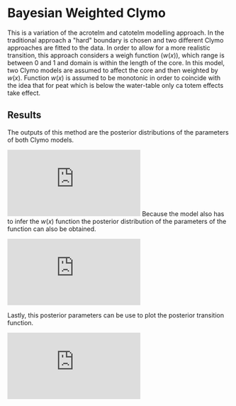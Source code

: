 # Bayesian Weighted Clymo

This is a variation of the acrotelm and catotelm modelling approach. In the traditional approach a "hard" boundary is chosen and two different Clymo approaches are fitted to the data. In order to allow for a more realistic transition, this approach considers a weigh function ($w(x)$), which range is between 0 and 1 and domain is within the length of the core. In this model, two Clymo models are assumed to affect the core and then weighted by $w(x)$. Function $w(x)$ is assumed to be monotonic in order to coincide with the idea that for peat which is below the water-table only ca totem effects take effect. 

## Results

The outputs of this method are the posterior distributions of the parameters of both Clymo models. 

![Posterior Distributios of both Climo models](https://github.com/maquinolopez/Bayesian_Carbon_Acc/blob/main/Figures/Posterior_parameters.pdf)
Because the model also has to infer the $w(x)$ function the posterior distribution of the parameters of the function can also be obtained.


![Posterior Distributios of the $w(x)$ function](https://github.com/maquinolopez/Bayesian_Carbon_Acc/blob/main/Figures/Posterior_parameters.pdf)

Lastly, this posterior parameters can be use to plot the posterior transition function. 

![Posterior transition function](https://github.com/maquinolopez/Bayesian_Carbon_Acc/blob/main/Figures/Cat_limit.pdf)



